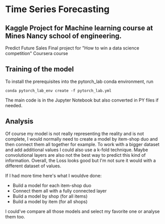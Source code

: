 # Time Series Forecasting


## Kaggle Project for Machine learning course at Mines Nancy school of engineering.
Predict Future Sales
Final project for "How to win a data science competition" Coursera course

## Training of the model

To install the prerequisites into the pytorch_lab conda environment, run

```
conda pytorch_lab_env create -f pytorch_lab.yml
```

The main code is in the Jupyter Notebook but also converted in PY files if needed.

## Analysis

Of course my model is not really representing the reality and is not complete, I would normally need to create a model by item-shop duo and then connect them all together for example. To work with a bigger dataset and add additional values I could also use a k-fold technique. Maybe convolutional layers are also not the best way to predict this kind of information. Overall, the Loss looks good but I'm not sure it would with a different dataset of values.

If I had more time here's what I wouldve done:

- Build a model for each item-shop duo
- Connect them all with a fully connected layer
- Build a model by shop (for all items)
- Build a model by item (for all shops)

I could've compare all those models and select my favorite one or analyse them too.
